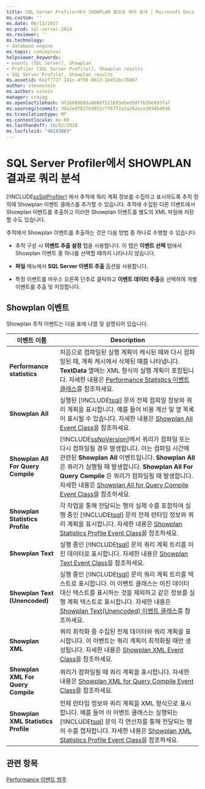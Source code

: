 ```yaml
---
title: SQL Server Profiler에서 SHOWPLAN 결과로 쿼리 분석 | Microsoft Docs
ms.custom: ''
ms.date: 06/13/2017
ms.prod: sql-server-2014
ms.reviewer: ''
ms.technology:
- database-engine
ms.topic: conceptual
helpviewer_keywords:
- events [SQL Server], Showplan
- Profiler [SQL Server Profiler], Showplan results
- SQL Server Profiler, Showplan results
ms.assetid: 6a2f7727-141c-4f59-8613-2e452bc78467
author: stevestein
ms.author: sstein
manager: craigg
ms.openlocfilehash: 9f2688868da0866f521693ebed50f7b3b68937a7
ms.sourcegitcommit: 3da2edf82763852cff6772a1a282ace3034b4936
ms.translationtype: MT
ms.contentlocale: ko-KR
ms.lasthandoff: 10/02/2018
ms.locfileid: "48143863"
---
```

# <a name="analyze-queries-with-showplan-results-in-sql-server-profiler"></a>SQL Server Profiler에서 SHOWPLAN 결과로 쿼리 분석
  [!INCLUDE[ssSqlProfiler](../../includes/sssqlprofiler-md.md)] 에서 추적에 쿼리 계획 정보를 수집하고 표시하도록 추적 정의에 Showplan 이벤트 클래스를 추가할 수 있습니다. 추적에 수집된 다른 이벤트에서 Showplan 이벤트를 추출하고 이러한 Showplan 이벤트를 별도의 XML 파일에 저장할 수도 있습니다.  
  
 추적에서 Showplan 이벤트를 추출하는 것은 다음 방법 중 하나로 수행할 수 있습니다.  
  
-   추적 구성 시 **이벤트 추출 설정** 탭을 사용합니다. 이 탭은 **이벤트 선택** 탭에서 Showplan 이벤트 중 하나를 선택할 때까지 나타나지 않습니다.  
  
-   **파일** 메뉴에서 **SQL Server 이벤트 추출** 옵션을 사용합니다.  
  
-   특정 이벤트를 마우스 오른쪽 단추로 클릭하고 **이벤트 데이터 추출**을 선택하여 개별 이벤트를 추출 및 저장합니다.  
  
## <a name="showplan-events"></a>Showplan 이벤트  
 Showplan 추적 이벤트는 다음 표에 나열 및 설명되어 있습니다.  
  
|이벤트 이름|Description|  
|----------------|-----------------|  
|**Performance statistics**|처음으로 컴파일된 실행 계획이 캐시된 때와 다시 컴파일된 때, 계획 캐시에서 삭제된 때를 나타냅니다. **TextData** 열에는 XML 형식의 실행 계획이 포함됩니다. 자세한 내용은 [Performance Statistics 이벤트 클래스](../../relational-databases/event-classes/performance-statistics-event-class.md)를 참조하세요.|  
|**Showplan All**|실행된 [!INCLUDE[tsql](../../includes/tsql-md.md)] 문의 전체 컴파일 정보와 쿼리 계획을 표시합니다. 예를 들어 비용 계산 및 열 목록이 표시될 수 있습니다. 자세한 내용은 [Showplan All Event Class](../../relational-databases/event-classes/showplan-all-event-class.md)을 참조하세요.|  
|**Showplan All For Query Compile**|[!INCLUDE[ssNoVersion](../../includes/ssnoversion-md.md)]에서 쿼리가 컴파일 또는 다시 컴파일될 경우 발생합니다. 이는 컴파일 시간에 관련된 **Showplan All** 이벤트입니다. **Showplan All** 은 쿼리가 실행될 때 발생합니다. **Showplan All For Query Compile** 은 쿼리가 컴파일될 때 발생합니다. 자세한 내용은 [Showplan All for Query Compile Event Class](../../relational-databases/event-classes/showplan-all-for-query-compile-event-class.md)을 참조하세요.|  
|**Showplan Statistics Profile**|각 작업을 통해 전달되는 행의 실제 수를 포함하여 실행 중인 [!INCLUDE[tsql](../../includes/tsql-md.md)] 문의 전체 런타임 정보와 쿼리 계획을 표시합니다. 자세한 내용은 [Showplan Statistics Profile Event Class](../../relational-databases/event-classes/showplan-statistics-profile-event-class.md)을 참조하세요.|  
|**Showplan Text**|실행 중인 [!INCLUDE[tsql](../../includes/tsql-md.md)] 문의 쿼리 계획 트리를 이진 데이터로 표시합니다. 자세한 내용은 [Showplan Text Event Class](../../relational-databases/event-classes/showplan-text-event-class.md)을 참조하세요.|  
|**Showplan Text (Unencoded)**|실행 중인 [!INCLUDE[tsql](../../includes/tsql-md.md)] 문의 쿼리 계획 트리를 텍스트로 표시합니다. 이 이벤트 클래스는 이진 데이터 대신 텍스트를 표시하는 것을 제외하고 같은 정보를 실행 계획 텍스트로 표시합니다. 자세한 내용은 [Showplan Text&#40;Unencoded&#41; 이벤트 클래스](../../relational-databases/event-classes/showplan-text-unencoded-event-class.md)를 참조하세요.|  
|**Showplan XML**|쿼리 최적화 중 수집된 전체 데이터와 쿼리 계획을 표시합니다. 이 이벤트는 쿼리 계획이 최적화될 때만 생성됩니다. 자세한 내용은 [Showplan XML Event Class](../../relational-databases/event-classes/showplan-xml-event-class.md)을 참조하세요.|  
|**Showplan XML For Query Compile**|쿼리가 컴파일될 때 쿼리 계획을 표시합니다. 자세한 내용은 [Showplan XML for Query Compile Event Class](../../relational-databases/event-classes/showplan-xml-for-query-compile-event-class.md)을 참조하세요.|  
|**Showplan XML Statistics Profile**|전체 런타임 정보와 쿼리 계획을 XML 형식으로 표시합니다. 예를 들어 이 이벤트 클래스는 실행되는 [!INCLUDE[tsql](../../includes/tsql-md.md)] 문의 각 연산자를 통해 전달되는 행의 수를 캡처합니다. 자세한 내용은 [Showplan XML Statistics Profile Event Class](../../relational-databases/event-classes/showplan-xml-statistics-profile-event-class.md)을 참조하세요.|  
  
## <a name="see-also"></a>관련 항목  
 [Performance 이벤트 범주](../../relational-databases/event-classes/performance-event-category.md)  
  
  
